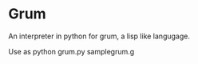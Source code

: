 # Grum
An interpreter in python for grum, a lisp like langugage.

Use as python grum.py samplegrum.g 


